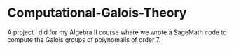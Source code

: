 # Computational-Galois-Theory

A project I did for my Algebra II course where we wrote a SageMath code to compute the Galois groups of polynomails of order 7.
